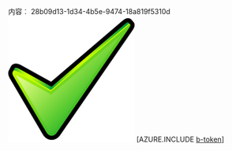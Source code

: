 内容︰ 28b09d13-1d34-4b5e-9474-18a819f5310d![图像](42244ce3-bf32-4162-8695-00524e680101.png)
[AZURE.INCLUDE [b-token](0ae28ace-33f9-4597-830f-895fa79d4a1a.md)]

